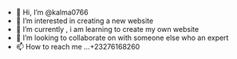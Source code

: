 - 👋 Hi, I’m @kalma0766
- 👀 I’m interested in  creating a new website 
- 🌱 I’m currently , i am learning to create my own website 
- 💞️ I’m looking to collaborate on  with someone else who an expert 
- 📫 How to reach me ...+23276168260
  
  

<!---
kalma0766/kalma0766 is a ✨ special ✨ repository because its `README.md` (this file) appears on your GitHub profile.
You can click the Preview link to take a look at your changes.
--->
